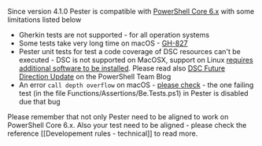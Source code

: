 Since version 4.1.0 Pester is compatible with [PowerShell Core 6.x](https://github.com/powershell/powershell) with some limitations listed below

- Gherkin tests are not supported - for all operation systems
- Some tests take very long time on macOS - [GH-827](https://github.com/pester/Pester/issues/827)
- Pester unit tests for test a code coverage of DSC resources can't be executed - DSC is not supported on MacOSX, support on Linux [requires additional software to be installed](https://docs.microsoft.com/en-us/powershell/dsc/lnxgettingstarted). Please read also [DSC Future Direction Update](https://blogs.msdn.microsoft.com/powershell/2017/09/12/dsc-future-direction-update/) on the PowerShell Team Blog
- An error ```call depth overflow``` on macOS - [please check](https://github.com/PowerShell/PowerShell/issues/4268) - the one failing test (in the file Functions/Assertions/Be.Tests.ps1) in Pester is disabled due that bug

Please remember that not only Pester need to be aligned to work on PowerShell Core 6.x. Also your test need to be aligned - please check the reference [[Developement rules - technical]] to read more.